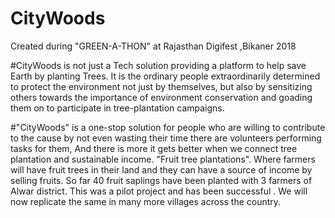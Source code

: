 # CityWoods
Created during "GREEN-A-THON" at Rajasthan Digifest ,Bikaner 2018

#CityWoods is not just a Tech solution providing a platform to help save Earth by planting Trees. It is the ordinary people extraordinarily determined to protect the environment not just by themselves, but also by sensitizing others towards the importance of environment conservation and goading them on to participate in tree-plantation campaigns.

#"CityWoods" is a one-stop solution for people who are willing to contribute to the cause by not even wasting their time there are volunteers performing tasks for them, And there is more it gets better when we connect tree plantation and sustainable income. "Fruit tree plantations". Where farmers will have fruit trees in their land and they can have a source of income by selling fruits. So far 40 fruit saplings have been planted with 3 farmers of Alwar district. This was a pilot project and has been successful . We will now replicate the same in many more villages across the country. 
